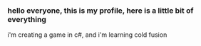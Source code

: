 ### hello everyone, this is my profile, here is a little bit of everything

<!--
**Gecri/Gecri** is a ✨ _special_ ✨ repository because its `README.md` (this file) appears on your GitHub profile.

Here are some ideas to get you started:

- 🔭 I’m currently working on my game
- 🌱 I’m currently learning c# and use command box
- 🤔 I’m looking for help with 
- 💬 Ask me about c# and c++
- 📫 How to reach me:  my ig is!! _al3jandr0_v:) ("https://www.instagram.com/_al3jandr0_v/")
- 😄 Pronouns: He!
- ⚡ Fun fact: im emo jsjsj
-->i'm creating a game in c#, and i'm learning cold fusion
